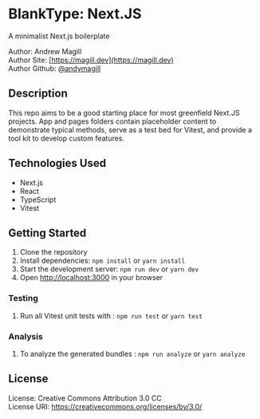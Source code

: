 
# BlankType: Next.JS
A minimalist Next.js boilerplate

Author: Andrew Magill  
Author Site: [https://magill.dev](https://magill.dev)  
Author Github: [@andymagill](https://github.com/andymagill)

## Description
This repo aims to be a good starting place for most greenfield Next.JS projects.  App and pages folders contain placeholder content to demonstrate typical methods, serve as a test bed for Vitest, and provide a tool kit to develop custom features.

## Technologies Used
- Next.js
- React
- TypeScript
- Vitest

## Getting Started
1. Clone the repository
2. Install dependencies: `npm install` or `yarn install`
3. Start the development server: `npm run dev` or `yarn dev`
4. Open [http://localhost:3000](http://localhost:3000) in your browser

### Testing
1. Run all Vitest unit tests with : `npm run test` or `yarn test`

### Analysis
1. To analyze the generated bundles : `npm run analyze` or `yarn analyze`

## License
License: Creative Commons Attribution 3.0 CC  
License URI: https://creativecommons.org/licenses/by/3.0/